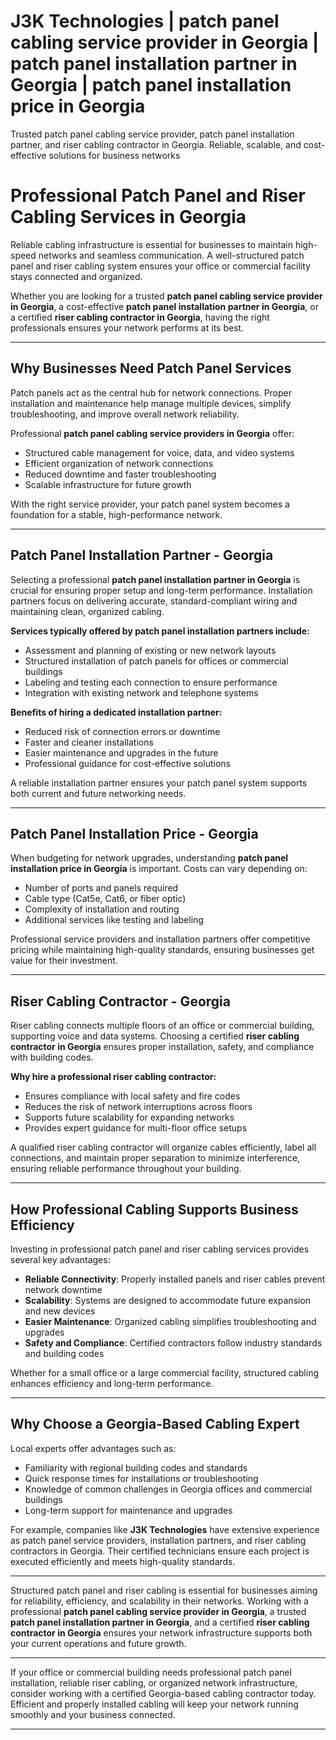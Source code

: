 # J3K Technologies | patch panel cabling service provider in Georgia | patch panel installation partner in Georgia | patch panel installation price in Georgia
Trusted patch panel cabling service provider, patch panel installation partner, and riser cabling contractor in Georgia. Reliable, scalable, and cost-effective solutions for business networks
# Professional Patch Panel and Riser Cabling Services in Georgia  

Reliable cabling infrastructure is essential for businesses to maintain high-speed networks and seamless communication. A well-structured patch panel and riser cabling system ensures your office or commercial facility stays connected and organized.  

Whether you are looking for a trusted **patch panel cabling service provider in Georgia**, a cost-effective **patch panel installation partner in Georgia**, or a certified **riser cabling contractor in Georgia**, having the right professionals ensures your network performs at its best.  

---

## Why Businesses Need Patch Panel Services  

Patch panels act as the central hub for network connections. Proper installation and maintenance help manage multiple devices, simplify troubleshooting, and improve overall network reliability.  

Professional **patch panel cabling service providers in Georgia** offer:  

- Structured cable management for voice, data, and video systems  
- Efficient organization of network connections  
- Reduced downtime and faster troubleshooting  
- Scalable infrastructure for future growth  

With the right service provider, your patch panel system becomes a foundation for a stable, high-performance network.  

---

## Patch Panel Installation Partner - Georgia  

Selecting a professional **patch panel installation partner in Georgia** is crucial for ensuring proper setup and long-term performance. Installation partners focus on delivering accurate, standard-compliant wiring and maintaining clean, organized cabling.  

**Services typically offered by patch panel installation partners include:**  

- Assessment and planning of existing or new network layouts  
- Structured installation of patch panels for offices or commercial buildings  
- Labeling and testing each connection to ensure performance  
- Integration with existing network and telephone systems  

**Benefits of hiring a dedicated installation partner:**  
- Reduced risk of connection errors or downtime  
- Faster and cleaner installations  
- Easier maintenance and upgrades in the future  
- Professional guidance for cost-effective solutions  

A reliable installation partner ensures your patch panel system supports both current and future networking needs.  

---

## Patch Panel Installation Price - Georgia  

When budgeting for network upgrades, understanding **patch panel installation price in Georgia** is important. Costs can vary depending on:  

- Number of ports and panels required  
- Cable type (Cat5e, Cat6, or fiber optic)  
- Complexity of installation and routing  
- Additional services like testing and labeling  

Professional service providers and installation partners offer competitive pricing while maintaining high-quality standards, ensuring businesses get value for their investment.  

---

## Riser Cabling Contractor - Georgia  

Riser cabling connects multiple floors of an office or commercial building, supporting voice and data systems. Choosing a certified **riser cabling contractor in Georgia** ensures proper installation, safety, and compliance with building codes.  

**Why hire a professional riser cabling contractor:**  
- Ensures compliance with local safety and fire codes  
- Reduces the risk of network interruptions across floors  
- Supports future scalability for expanding networks  
- Provides expert guidance for multi-floor office setups  

A qualified riser cabling contractor will organize cables efficiently, label all connections, and maintain proper separation to minimize interference, ensuring reliable performance throughout your building.  

---

## How Professional Cabling Supports Business Efficiency  

Investing in professional patch panel and riser cabling services provides several key advantages:  

- **Reliable Connectivity**: Properly installed panels and riser cables prevent network downtime  
- **Scalability**: Systems are designed to accommodate future expansion and new devices  
- **Easier Maintenance**: Organized cabling simplifies troubleshooting and upgrades  
- **Safety and Compliance**: Certified contractors follow industry standards and building codes  

Whether for a small office or a large commercial facility, structured cabling enhances efficiency and long-term performance.  

---

## Why Choose a Georgia-Based Cabling Expert  

Local experts offer advantages such as:  

- Familiarity with regional building codes and standards  
- Quick response times for installations or troubleshooting  
- Knowledge of common challenges in Georgia offices and commercial buildings  
- Long-term support for maintenance and upgrades  

For example, companies like **J3K Technologies** have extensive experience as patch panel service providers, installation partners, and riser cabling contractors in Georgia. Their certified technicians ensure each project is executed efficiently and meets high-quality standards.  

---


Structured patch panel and riser cabling is essential for businesses aiming for reliability, efficiency, and scalability in their networks. Working with a professional **patch panel cabling service provider in Georgia**, a trusted **patch panel installation partner in Georgia**, and a certified **riser cabling contractor in Georgia** ensures your network infrastructure supports both your current operations and future growth.  

---


If your office or commercial building needs professional patch panel installation, reliable riser cabling, or organized network infrastructure, consider working with a certified Georgia-based cabling contractor today. Efficient and properly installed cabling will keep your network running smoothly and your business connected.  

---
